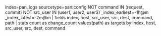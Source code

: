 ﻿index=pan_logs sourcetype=pan:config NOT command IN (request, commit) NOT src_user IN (user1, user2, user3) _index_earliest=-1h@m _index_latest=-2m@m
| fields index, host, src_user, src, dest, command, path
| stats count as change_count values(path) as targets by index, host, src_user, src, dest, command